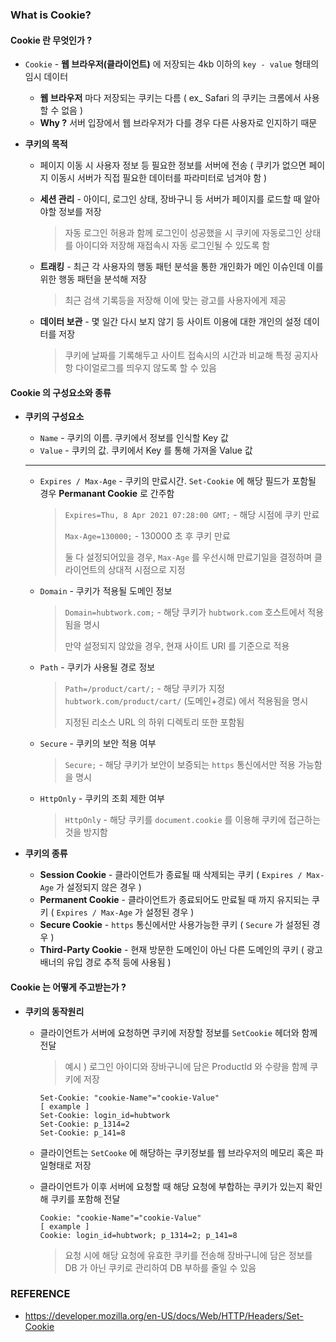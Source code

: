### What is Cookie?



#### Cookie 란 무엇인가 ?

- `Cookie` - **웹 브라우저(클라이언트)** 에 저장되는 4kb 이하의 `key - value` 형태의 임시 데이터

  - **웹 브라우저** 마다 저장되는 쿠키는 다름 ( ex_ Safari 의 쿠키는 크롬에서 사용할 수 없음 )
  - **Why ?** 서버 입장에서 웹 브라우저가 다를 경우 다른 사용자로 인지하기 때문

- **쿠키의 목적**

  - 페이지 이동 시 사용자 정보 등 필요한 정보를 서버에 전송 ( 쿠키가 없으면 페이지 이동시 서버가 직접 필요한 데이터를 파라미터로 넘겨야 함 )

  - **세션 관리** - 아이디, 로그인 상태, 장바구니 등 서버가 페이지를 로드할 때 알아야할 정보를 저장

    > 자동 로그인 허용과 함께 로그인이 성공했을 시 쿠키에 자동로그인 상태를 아이디와 저장해 재접속시 자동 로그인될 수 있도록 함

  - **트래킹** - 최근 각 사용자의 행동 패턴 분석을 통한 개인화가 메인 이슈인데 이를 위한 행동 패턴을 분석해 저장

    > 최근 검색 기록등을 저장해 이에 맞는 광고를 사용자에게 제공

  - **데이터 보관** - 몇 일간 다시 보지 않기 등 사이트 이용에 대한 개인의 설정 데이터를 저장

    > 쿠키에 날짜를 기록해두고 사이트 접속시의 시간과 비교해 특정 공지사항 다이얼로그를 띄우지 않도록 할 수 있음



#### Cookie 의 구성요소와 종류

- **쿠키의 구성요소**

  - `Name` - 쿠키의 이름. 쿠키에서 정보를 인식할 Key 값
  - `Value` - 쿠키의 값. 쿠키에서 Key 를 통해 가져올 Value 값

  ---

  - `Expires / Max-Age` - 쿠키의 만료시간. `Set-Cookie` 에 해당 필드가 포함될 경우 **Permanant Cookie** 로 간주함

    > `Expires=Thu, 8 Apr 2021 07:28:00 GMT;` - 해당 시점에 쿠키 만료
    >
    > `Max-Age=130000;` - 130000 초 후 쿠키 만료
    >
    > 둘 다 설정되어있을 경우, `Max-Age` 를 우선시해 만료기일을 결정하며 클라이언트의 상대적 시점으로 지정

  - `Domain` - 쿠키가 적용될 도메인 정보

    > `Domain=hubtwork.com;` - 해당 쿠키가 `hubtwork.com` 호스트에서 적용됨을 명시
    >
    > 만약 설정되지 않았을 경우, 현재 사이트 URI 를 기준으로 적용

  - `Path` - 쿠키가 사용될 경로 정보

    > `Path=/product/cart/;` - 해당 쿠키가 지정 `hubtwork.com/product/cart/` (도메인+경로) 에서 적용됨을 명시
    >
    > 지정된 리소스 URL 의 하위 디렉토리 또한 포함됨

  - `Secure` - 쿠키의 보안 적용 여부

    > `Secure;` - 해당 쿠키가 보안이 보증되는 `https` 통신에서만 적용 가능함을 명시

  - `HttpOnly` - 쿠키의 조회 제한 여부

    > `HttpOnly` - 해당 쿠키를 `document.cookie` 를 이용해 쿠키에 접근하는 것을 방지함

- **쿠키의 종류**

  - **Session Cookie** - 클라이언트가 종료될 때 삭제되는 쿠키 ( `Expires / Max-Age` 가 설정되지 않은 경우 )
  - **Permanent Cookie** - 클라이언트가 종료되어도 만료될 때 까지 유지되는 쿠키 ( `Expires / Max-Age` 가 설정된 경우 )
  - **Secure Cookie** - `https` 통신에서만 사용가능한 쿠키 ( `Secure` 가 설정된 경우 )
  - **Third-Party Cookie** - 현재 방문한 도메인이 아닌 다른 도메인의 쿠키 ( 광고배너의 유입 경로 추적 등에 사용됨 )



#### Cookie 는 어떻게 주고받는가 ?

- **쿠키의 동작원리**

  - 클라이언트가 서버에 요청하면 쿠키에 저장할 정보를 `SetCookie` 헤더와 함께 전달

    > 예시 ) 로그인 아이디와 장바구니에 담은 ProductId 와 수량을 함께 쿠키에 저장

    ~~~http
    Set-Cookie: "cookie-Name"="cookie-Value"
    [ example ]
    Set-Cookie: login_id=hubtwork
    Set-Cookie: p_1314=2
    Set-Cookie: p_141=8
    ~~~

  - 클라이언트는 `SetCooke` 에 해당하는 쿠키정보를 웹 브라우저의 메모리 혹은 파일형태로 저장

  - 클라이언트가 이후 서버에 요청할 때 해당 요청에 부합하는 쿠키가 있는지 확인해 쿠키를 포함해 전달

    ~~~http
    Cookie: "cookie-Name"="cookie-Value"
    [ example ]
    Cookie: login_id=hubtwork; p_1314=2; p_141=8
    ~~~

    > 요청 시에 해당 요청에 유효한 쿠키를 전송해 장바구니에 담은 정보를 DB 가 아닌 쿠키로 관리하여 DB 부하를 줄일 수 있음



### REFERENCE

- https://developer.mozilla.org/en-US/docs/Web/HTTP/Headers/Set-Cookie

